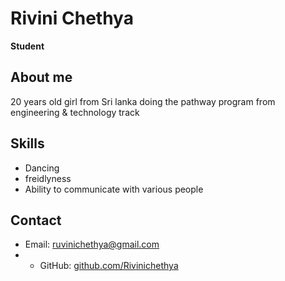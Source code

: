 # Rivini Chethya
**Student** 

## About me
20 years old girl from Sri lanka doing the pathway program from engineering & technology track

## Skills
- Dancing
- freidlyness
- Ability to communicate with various people

## Contact
- Email: ruvinichethya@gmail.com
- - GitHub: [github.com/Rivinichethya](https://github.com/Rivinichethya)
